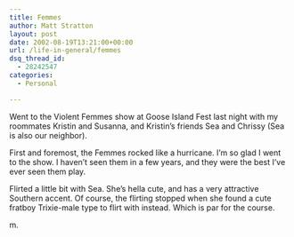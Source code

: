 ```yaml
---
title: Femmes
author: Matt Stratton
layout: post
date: 2002-08-19T13:21:00+00:00
url: /life-in-general/femmes
dsq_thread_id:
  - 28242547
categories:
  - Personal

---
```

Went to the Violent Femmes show at Goose Island Fest last night with my roommates Kristin and Susanna, and Kristin&#8217;s friends Sea and Chrissy (Sea is also our neighbor).

First and foremost, the Femmes rocked like a hurricane. I&#8217;m so glad I went to the show. I haven&#8217;t seen them in a few years, and they were the best I&#8217;ve ever seen them play.

Flirted a little bit with Sea. She&#8217;s hella cute, and has a very attractive Southern accent. Of course, the flirting stopped when she found a cute fratboy Trixie-male type to flirt with instead. Which is par for the course.

m.